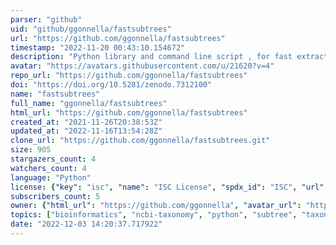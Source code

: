 ```yaml
---
parser: "github"
uid: "github/ggonnella/fastsubtrees"
url: "https://github.com/ggonnella/fastsubtrees"
timestamp: "2022-11-20 00:43:10.154672"
description: "Python library and command line script , for fast extraction of subtrees of fairly large trees, consisting of millions of nodes, such as the NCBI taxonomy tree."
avatar: "https://avatars.githubusercontent.com/u/21620?v=4"
repo_url: "https://github.com/ggonnella/fastsubtrees"
doi: "https://doi.org/10.5281/zenodo.7312100"
name: "fastsubtrees"
full_name: "ggonnella/fastsubtrees"
html_url: "https://github.com/ggonnella/fastsubtrees"
created_at: "2021-11-26T20:38:53Z"
updated_at: "2022-11-16T13:54:28Z"
clone_url: "https://github.com/ggonnella/fastsubtrees.git"
size: 905
stargazers_count: 4
watchers_count: 4
language: "Python"
license: {"key": "isc", "name": "ISC License", "spdx_id": "ISC", "url": "https://api.github.com/licenses/isc", "node_id": "MDc6TGljZW5zZTEw"}
subscribers_count: 5
owner: {"html_url": "https://github.com/ggonnella", "avatar_url": "https://avatars.githubusercontent.com/u/21620?v=4", "login": "ggonnella", "type": "User"}
topics: ["bioinformatics", "ncbi-taxonomy", "python", "subtree", "taxonomy", "tree", "subtree-extraction", "subtree-query"]
date: "2022-12-03 14:20:37.717922"
---
```

